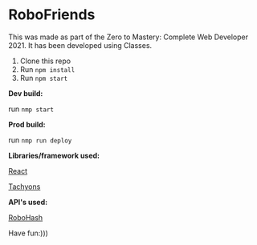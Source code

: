 # RoboFriends

This was made as part of the Zero to Mastery: Complete Web Developer 2021. 
It has been developed using Classes. 

1. Clone this repo
2. Run `npm install`
3. Run `npm start`

**Dev build:**

run `nmp start` 

**Prod build:**

run `nmp run deploy` 

**Libraries/framework used:**

[React](https://reactjs.org/)

[Tachyons](https://tachyons.io/)

**API's used:**

[RoboHash](https://robohash.org/)


Have fun:)))
